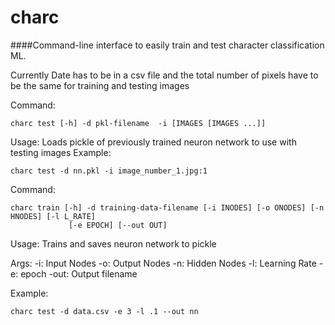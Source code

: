 # charc

####Command-line interface to easily train and test character classification ML.

Currently Date has to be in a csv file and the total number of pixels have to be the same for training and testing images



Command:
```
charc test [-h] -d pkl-filename  -i [IMAGES [IMAGES ...]]
```
Usage: Loads pickle of previously trained neuron network to use with testing images
Example: 
```
charc test -d nn.pkl -i image_number_1.jpg:1
```

Command: 
```
charc train [-h] -d training-data-filename [-i INODES] [-o ONODES] [-n HNODES] [-l L_RATE]
             [-e EPOCH] [--out OUT]
```

Usage: Trains and saves neuron network to pickle

Args:
-i: Input Nodes
-o: Output Nodes
-n: Hidden Nodes
-l: Learning Rate
-e: epoch
-out: Output filename

Example: 
```
charc test -d data.csv -e 3 -l .1 --out nn 
```

